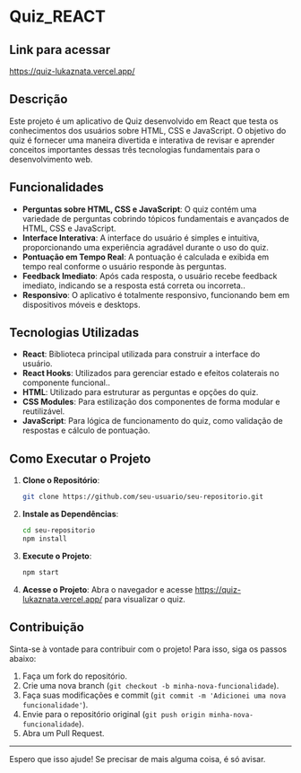 # Quiz_REACT

## Link para acessar
https://quiz-lukaznata.vercel.app/


## Descrição

Este projeto é um aplicativo de Quiz desenvolvido em React que testa os conhecimentos dos usuários sobre HTML, CSS e JavaScript. O objetivo do quiz é fornecer uma maneira divertida e interativa de revisar e aprender conceitos importantes dessas três tecnologias fundamentais para o desenvolvimento web.


## Funcionalidades

- **Perguntas sobre HTML, CSS e JavaScript**: O quiz contém uma variedade de perguntas cobrindo tópicos fundamentais e avançados de HTML, CSS e JavaScript.
- **Interface Interativa**: A interface do usuário é simples e intuitiva, proporcionando uma experiência agradável durante o uso do quiz.
- **Pontuação em Tempo Real**: A pontuação é calculada e exibida em tempo real conforme o usuário responde às perguntas.
- **Feedback Imediato**: Após cada resposta, o usuário recebe feedback imediato, indicando se a resposta está correta ou incorreta..
- **Responsivo**: O aplicativo é totalmente responsivo, funcionando bem em dispositivos móveis e desktops.

## Tecnologias Utilizadas

- **React**: Biblioteca principal utilizada para construir a interface do usuário.
- **React Hooks**: Utilizados para gerenciar estado e efeitos colaterais no componente funcional..
- **HTML**: Utilizado para estruturar as perguntas e opções do quiz.
- **CSS Modules**: Para estilização dos componentes de forma modular e reutilizável.
- **JavaScript**: Para lógica de funcionamento do quiz, como validação de respostas e cálculo de pontuação.

## Como Executar o Projeto

1. **Clone o Repositório**:
   ```bash
   git clone https://github.com/seu-usuario/seu-repositorio.git
   ```
2. **Instale as Dependências**:
   ```bash
   cd seu-repositorio
   npm install
   ```
3. **Execute o Projeto**:
   ```bash
   npm start
   ```
4. **Acesse o Projeto**:
   Abra o navegador e acesse https://quiz-lukaznata.vercel.app/ para visualizar o quiz.

## Contribuição

Sinta-se à vontade para contribuir com o projeto! Para isso, siga os passos abaixo:

1. Faça um fork do repositório.
2. Crie uma nova branch (`git checkout -b minha-nova-funcionalidade`).
3. Faça suas modificações e commit (`git commit -m 'Adicionei uma nova funcionalidade'`).
4. Envie para o repositório original (`git push origin minha-nova-funcionalidade`).
5. Abra um Pull Request.

---

Espero que isso ajude! Se precisar de mais alguma coisa, é só avisar.
